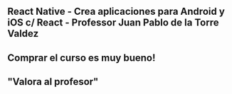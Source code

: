 ## React Native - Crea aplicaciones para Android y iOS c/ React - Professor Juan Pablo de la Torre Valdez

## Comprar el curso es muy bueno!

## "Valora al profesor"